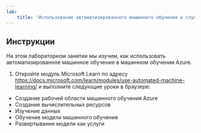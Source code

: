 ```yaml
---
lab:
    title: 'Использование автоматизированного машинного обучения в службе машинного обучения Azure'
---
```


## Инструкции
На этом лабораторном занятии мы изучим, как использовать автоматизированное машинное обучение в машинном обучении Azure.

1.	Откройте модуль Microsoft Learn по адресу https://docs.microsoft.com/learn/modules/use-automated-machine-learning/  и выполните следующие уроки в браузере: 

- Создание рабочей области машинного обучения Azure
- Создание вычислительных ресурсов
- Изучение данных 
- Обучение модели машинного обучения 
- Развертывание модели как услуги 

